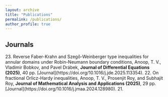 ```yaml
---
layout: archive
title: "Publications"
permalink: /publications/
author_profile: true
---
```

<h2>Journals</h2>
23. Reverse Faber-Krahn and Szegő-Weinberger type inequalities for annular domains under Robin-Neumann boundary conditions, Anoop, T. V., Vladimir Bobkov, and Pavel Drábek, <b>Journal of Differential Equations (2025)</b>, 40 pp. 
[Journal](https://doi.org/10.1016/j.jde.2025.113354). 
22. On fractional Orlicz-Hardy inequalities, Anoop, T. V., Prosenjit Roy, and Subhajit Roy, <b> Journal of Mathematical Analysis and Applications (2025)</b>, 29 pp.
[Journal](https://doi.org/10.1016/j.jmaa.2024.128980).
21.

     




